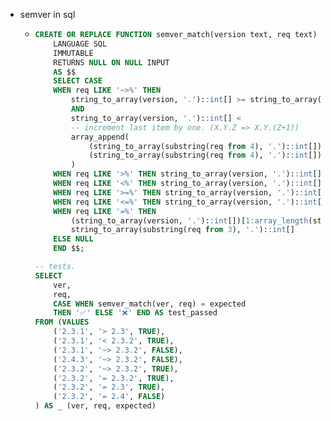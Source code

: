 - semver in sql
	- ```sql
	  CREATE OR REPLACE FUNCTION semver_match(version text, req text) RETURNS boolean
	      LANGUAGE SQL
	      IMMUTABLE
	      RETURNS NULL ON NULL INPUT
	      AS $$ 
	      SELECT CASE
	      WHEN req LIKE '~>%' THEN
	          string_to_array(version, '.')::int[] >= string_to_array(substring(req from 4), '.')::int[]
	          AND
	          string_to_array(version, '.')::int[] <
	          -- increment last item by one. (X.Y.Z => X.Y.(Z+1))
	          array_append(
	              (string_to_array(substring(req from 4), '.')::int[])[1:(array_length(string_to_array(req, '.'), 1) - 1)], -- X.Y
	              (string_to_array(substring(req from 4), '.')::int[])[array_length(string_to_array(req, '.'), 1)] + 1 -- Z + 1
	          )
	      WHEN req LIKE '>%' THEN string_to_array(version, '.')::int[] > string_to_array(substring(req from 3), '.')::int[]
	      WHEN req LIKE '<%' THEN string_to_array(version, '.')::int[] < string_to_array(substring(req from 3), '.')::int[]
	      WHEN req LIKE '>=%' THEN string_to_array(version, '.')::int[] >= string_to_array(substring(req from 4), '.')::int[]
	      WHEN req LIKE '<=%' THEN string_to_array(version, '.')::int[] <= string_to_array(substring(req from 4), '.')::int[]
	      WHEN req LIKE '=%' THEN 
	          (string_to_array(version, '.')::int[])[1:array_length(string_to_array(substring(req from 3), '.'), 1)] = 
	          string_to_array(substring(req from 3), '.')::int[]
	      ELSE NULL
	      END $$;
	  
	  -- tests.
	  SELECT 
	      ver,
	      req,
	      CASE WHEN semver_match(ver, req) = expected
	      THEN '✅' ELSE '❌' END AS test_passed
	  FROM (VALUES
	      ('2.3.1', '> 2.3', TRUE),
	      ('2.3.1', '< 2.3.2', TRUE),
	      ('2.3.1', '~> 2.3.2', FALSE),
	      ('2.4.3', '~> 2.3.2', FALSE),
	      ('2.3.2', '~> 2.3.2', TRUE),
	      ('2.3.2', '= 2.3.2', TRUE),
	      ('2.3.2', '= 2.3', TRUE),
	      ('2.3.2', '= 2.4', FALSE)
	  ) AS _ (ver, req, expected)
	  ```